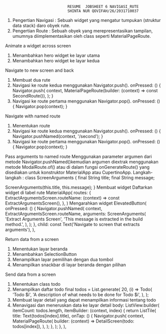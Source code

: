                                 RESUME  JOBSHEET 6 NAVIGASI_RUTE
                                SHINTA NUR QOVIFAH/26/2031710037

1. Pengertian Navigasi : Sebuah widget yang mengatur tumpukan (struktur data stack) daro obyek rute.
2. Pengertian Route : Sebuah obyek yang merepresentasikan tampilan, umumnya diimplementasikan oleh class seperti MaterialPageRoute.

Animate a widget across screen
1. Menambahkan hero widget ke layar utama
2. Menambahkan hero widget ke layar kedua

Navigate to new screen and back
1. Membuat dua rute
2. Navigasi ke route kedua menggunakan Navigator.push().
onPressed: () {
Navigator.push(
    context,
    MaterialPageRoute(builder: (context) => const SecondRoute()),
);
}
3. Navigasi ke route pertama menggunakan Navigator.pop().
onPressed: () {
    Navigator.pop(context);
}

Navigate with named route
1. Menentukan route
2. Navigasi ke route kedua menggunakan Navigator.push().
onPressed: () {
    Navigator.pushNamed(context, '/second');
}
3. Navigasi ke route pertama menggunakan Navigator.pop().
onPressed: () {
    Navigator.pop(context);
}

Pass arguments to named route
Menggunakan parameter argumen dari metode Navigator.pushNamed()kemudian argumen diextrak menggunakan metode ModalRoute.of() atau di dalam fungsi onGenerateRoute() yang disediakan untuk konstruktor MaterialApp atau CupertinoApp.
Langkah-langkah :
class ScreenArguments {
  final String title;
  final String message;

  ScreenArguments(this.title, this.message);
}
Membuat widget
Daftarkan widget di tabel rute
MaterialApp(
 routes: {
     ExtractArgumentsScreen.routeName: (context) =>
     const ExtractArgumentsScreen(),
 },
)
Mengarahkan widget
ElevatedButton(
onPressed: () {
    Navigator.pushNamed(
    context,
    ExtractArgumentsScreen.routeName,
    arguments: ScreenArguments(
        'Extract Arguments Screen',
        'This message is extracted in the build method.',
    ),
    );
},
child: const Text('Navigate to screen that extracts arguments'),
),

Return data from a screen
1. Menentukan layar beranda
2. Menambahkan SelectionButton
3. Menampilkan layar pemilihan dengan dua tombol
4. Menampilkan snackbar di layar beranda dengan pilihan

Send data from a screen
1. Menentukan class todo
2. Menampilkan daftar todo
final todos = List.generate(
20,
(i) => Todo(
    'Todo $i',
    'A description of what needs to be done for Todo $i',
),
);
3. Membuat layar detail yang dapat menampilkan informasi tentang todo
4. Menavigasi dan meneruskan data ke layar detail
body: ListView.builder(
itemCount: todos.length,
itemBuilder: (context, index) {
    return ListTile(
    title: Text(todos[index].title),
    onTap: () {
        Navigator.push(
        context,
        MaterialPageRoute(
            builder: (context) => DetailScreen(todo: todos[index]),
        ),
        );
    },
    );
},
),


